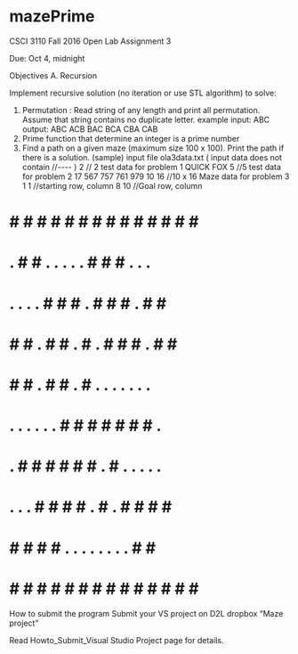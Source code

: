 # mazePrime

CSCI  3110    Fall 2016					Open Lab Assignment 3

Due:  Oct 4,  midnight

Objectives
A.	Recursion

Implement recursive solution (no iteration or use STL algorithm) to solve:
1.	Permutation :   Read string of any length and print all permutation. Assume that string contains no duplicate letter. example input:   ABC  output: ABC  ACB  BAC  BCA  CBA  CAB
2.	Prime function that determine an integer is a prime number 
3.	Find a path on a given maze (maximum size 100 x 100). Print the path if there is a solution.
(sample) input file              ola3data.txt   ( input data does not contain  //----   )
2                      // 2 test data for problem 1
QUICK
FOX
5		//5 test data for problem 2
17
567
757
761
979
10 16		//10 x 16 Maze data for problem 3
 1 1		//starting row, column
 8 10		//Goal row, column
#	#	#	#	#	#	#	#	#	#	#	#	#	#	#	#
#	.	#	#	.	.	.	.	.	#	#	#	.	.	.	#
#	.	.	.	.	#	#	#	.	#	#	#	.	#	#	#
#	#	#	.	#	#	.	#	.	#	#	#	.	#	#	#
#	#	#	.	#	#	.	#	.	.	.	.	.	.	.	#
#	.	.	.	.	.	.	#	#	#	#	#	#	#	.	#
#	.	#	#	#	#	#	#	.	#	.	.	.	.	.	#
#	.	.	.	#	#	#	#	.	#	.	#	#	#	#	#
#	#	#	#	#	.	.	.	.	.	.	.	.	#	#	#
#	#	#	#	#	#	#	#	#	#	#	#	#	#	#	#

How to submit the program 
Submit your VS project on D2L dropbox  “Maze project”

Read Howto_Submit_Visual Studio Project page for details.
